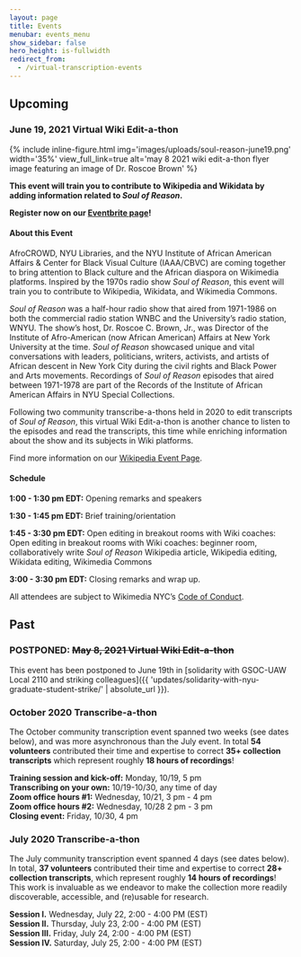```yaml
---
layout: page
title: Events
menubar: events_menu
show_sidebar: false
hero_height: is-fullwidth
redirect_from:
  - /virtual-transcription-events
---
```

## Upcoming

### June 19, 2021 Virtual Wiki Edit-a-thon

{% include inline-figure.html
  img='images/uploads/soul-reason-june19.png'
  width='35%'
  view_full_link=true
  alt='may 8 2021 wiki edit-a-thon flyer image featuring an image of Dr. Roscoe Brown' %}


__This event will train you to contribute to Wikipedia and Wikidata by adding information related to *Soul of Reason*.__

__Register now on our [Eventbrite page](https://www.eventbrite.com/e/amplifying-the-soul-of-reason-a-virtual-wiki-edit-a-thon-registration-156099400509)!__

#### About this Event

AfroCROWD, NYU Libraries, and the NYU Institute of African American Affairs & Center for Black Visual Culture (IAAA/CBVC) are coming together to bring attention to Black culture and the African diaspora on Wikimedia platforms. Inspired by the 1970s radio show *Soul of Reason*, this event will train you to contribute to Wikipedia, Wikidata, and Wikimedia Commons.

*Soul of Reason* was a half-hour radio show that aired from 1971-1986 on both the commercial radio station WNBC and the University’s radio station, WNYU. The show’s host, Dr. Roscoe C. Brown, Jr., was Director of the Institute of Afro-American (now African American) Affairs at New York University at the time. *Soul of Reason* showcased unique and vital conversations with leaders, politicians, writers, activists, and artists of African descent in New York City during the civil rights and Black Power and Arts movements. Recordings of *Soul of Reason* episodes that aired between 1971-1978 are part of the Records of the Institute of African American Affairs in NYU Special Collections.

Following two community transcribe-a-thons held in 2020 to edit transcripts of *Soul of Reason*, this virtual Wiki Edit-a-thon is another chance to listen to the episodes and read the transcripts, this time while enriching information about the show and its subjects in Wiki platforms.

Find more information on our [Wikipedia Event Page](https://en.wikipedia.org/wiki/Wikipedia:Meetup/NYC/AfroCROWD/NYU_Soul_of_Reason).

#### Schedule

__1:00 - 1:30 pm EDT:__ Opening remarks and speakers

__1:30 - 1:45 pm EDT:__ Brief training/orientation

__1:45 - 3:30 pm EDT:__ Open editing in breakout rooms with Wiki coaches: Open editing in breakout rooms with Wiki coaches: beginner room, collaboratively write *Soul of Reason* Wikipedia article, Wikipedia editing, Wikidata editing, Wikimedia Commons

__3:00 - 3:30 pm EDT:__ Closing remarks and wrap up.

All attendees are subject to Wikimedia NYC’s [Code of Conduct](https://meta.wikimedia.org/wiki/Wikimedia_New_York_City/Code_of_Conduct).


## Past

### POSTPONED: ~~May 8, 2021 Virtual Wiki Edit-a-thon~~

This event has been postponed to June 19th in [solidarity with GSOC-UAW Local 2110 and striking colleagues]({{ 'updates/solidarity-with-nyu-graduate-student-strike/' | absolute_url }}).

### October 2020 Transcribe-a-thon

The October community transcription event spanned two weeks (see dates below), and was more asynchronous than the July event. In total __54 volunteers__ contributed their time and expertise to correct __35+ collection transcripts__ which represent roughly __18 hours of recordings__!

__Training session and kick-off:__   Monday, 10/19, 5 pm  
__Transcribing on your own:__  10/19-10/30, any time of day  
__Zoom office hours #1:__  Wednesday, 10/21, 3 pm - 4 pm  
__Zoom office hours #2:__ Wednesday, 10/28 2 pm - 3 pm  
__Closing event:__  Friday, 10/30, 4 pm  

### July 2020 Transcribe-a-thon

The July community transcription event spanned 4 days (see dates below). In total, __37 volunteers__ contributed their time and expertise to correct __28+ collection transcripts__, which represent roughly __14 hours of recordings__! This work is invaluable as we endeavor to make the collection more readily discoverable, accessible, and (re)usable for research.

__Session I.__    Wednesday, July 22, 2:00 - 4:00 PM (EST)  
__Session II.__   Thursday, July 23, 2:00 - 4:00 PM (EST)  
__Session III.__  Friday, July 24, 2:00 - 4:00 PM (EST)  
__Session IV.__   Saturday, July 25, 2:00 - 4:00 PM (EST)
